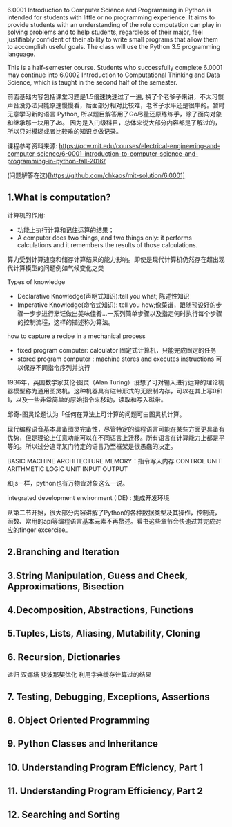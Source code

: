 6.0001 Introduction to Computer Science and Programming in Python is intended for students with little or no programming experience. It aims to provide students with an understanding of the role computation can play in solving problems and to help students, regardless of their major, feel justifiably confident of their ability to write small programs that allow them to accomplish useful goals. The class will use the Python 3.5 programming language.

This is a half-semester course. Students who successfully complete 6.0001 may continue into 6.0002 Introduction to Computational Thinking and Data Science, which is taught in the second half of the semester.

前面基础内容包括课堂习题是1.5倍速快速过了一遍, 换了个老爷子来讲，不太习惯声音没办法只能原速慢慢看，后面部分相对比较难，老爷子水平还是很牛的。暂时无意学习新的语言 Python, 所以题目解答用了Go尽量还原练练手，除了面向对象和继承那一块用了Js。
因为是入门级科目，总体来说大部分内容都是了解过的，所以只对模糊或者比较难的知识点做记录。

课程参考资料来源: 
https://ocw.mit.edu/courses/electrical-engineering-and-computer-science/6-0001-introduction-to-computer-science-and-programming-in-python-fall-2016/

(问题解答在这)[https://github.com/chkaos/mit-solution/6.0001]


## 	1.What is computation?
计算机的作用: 
- 功能上执行计算和记住运算的结果；
- A computer does two things, and two things only: it performs calculations and it remembers the results of those calculations.

算力受到计算速度和储存计算结果的能力影响。即使是现代计算机仍然存在超出现代计算模型的问题例如气候变化之类

Types of knowledge
- Declarative Knowledge(声明式知识):tell you what; 陈述性知识
- Imperative Knowledge(命令式知识): tell you how;像菜谱，跟随预设好的步骤一步步进行烹饪做出美味佳肴...一系列简单步骤以及指定何时执行每个步骤的控制流程，这样的描述称为算法。

how to capture a recipe in a mechanical process
- fixed program computer: calculator 固定式计算机，只能完成固定的任务
- stored program computer : machine stores and executes instructions 可以保存不同指令序列并执行

1936年，英国数学家艾伦·图灵（Alan Turing）设想了可对输入进行运算的理论机器模型称为通用图灵机。这种机器具有磁带形式的无限制内存，可以在其上写0和1，以及一些非常简单的原始指令来移动，读取和写入磁带。

邱奇-图灵论题认为「任何在算法上可计算的问题可由图灵机计算。

现代编程语音基本具备图灵完备性，尽管特定的编程语言可能在某些方面更具备有优势，但是理论上任意功能可以在不同语言上迁移。所有语言在计算能力上都是平等的。所以过分追寻某门特定的语言乃至框架是很愚蠢的决定。

BASIC MACHINE ARCHITECTURE
MEMORY：指令写入内存
CONTROL UNIT
ARITHMETIC LOGIC UNIT
INPUT OUTPUT

和js一样，python也有万物皆对象这么一说。

integrated development environment (IDE) : 集成开发环境

从第二节开始，很大部分内容讲解了Python的各种数据类型及其操作，控制流，函数、常用的api等编程语言基本元素不再赘述。看书这些章节会快速过并完成对应的finger excercise。

## 	2.Branching and Iteration

## 	3.String Manipulation, Guess and Check, Approximations, Bisection

## 	4.Decomposition, Abstractions, Functions

## 	5.Tuples, Lists, Aliasing, Mutability, Cloning

## 	6. Recursion, Dictionaries
 递归 汉娜塔 斐波那契优化 利用字典缓存计算过的结果

## 	7. Testing, Debugging, Exceptions, Assertions

## 	8. Object Oriented Programming

## 	9.	Python Classes and Inheritance

## 	10. Understanding Program Efficiency, Part 1

## 	11. Understanding Program Efficiency, Part 2

##  12.	Searching and Sorting